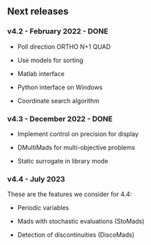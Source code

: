 ## Next releases

### v4.2 - February 2022 - DONE

* Poll direction ORTHO N+1 QUAD

* Use models for sorting

* Matlab interface

* Python interface on Windows

* Coordinate search algorithm

### v4.3 - December 2022 - DONE

* Implement control on precision for display

* DMultiMads for multi-objective problems

* Static surrogate in library mode

### v4.4 - July 2023

These are the features we consider for 4.4:

* Periodic variables

* Mads with stochastic evaluations (StoMads)

* Detection of discontinuities (DiscoMads)

